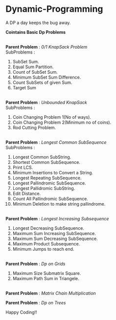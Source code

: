 # Dynamic-Programming
A DP a day keeps the bug away.

**Cointains Basic Dp Problems**<br><br>


**Parent Problem** : *0/1 KnapSack Problem*<br>
SubProblems :<br>
1) SubSet Sum.<br>
2) Equal Sum Partition.<br>
3) Count of SubSet Sum.<br>
4) Minimum SubSet Sum Difference.<br>
5) Count SubSets of given Sum.<br>
6) Target Sum <br><br>

**Parent Problem** : *Unbounded KnapSack*<br>
SubProblems :<br>
1) Coin Changing Problem 1(No of ways).<br>
2) Coin Changing Problem 2(Minimum no of coins).<br>
3) Rod Cutting Problem.<br><br>

**Parent Problem** : *Longest Common SubSequence*<br>
SubProblems :<br>
1) Longest Common SubString.<br>
2) Shortest Common SubSequence.<br>
3) Print LCS.<br>
4) Minimum Insertions to Convert a String.<br>
5) Longest Repeating SubSequence.<br>
6) Longest Pallindromic SubSequence.<br>
7) Longest Pallidromic SubString.<br>
8) Edit Distance.<br>
9) Count All Pallindromic SubSequence.<br>
10) Minimum Deletion to make string pallindrome.<br><br>

**Parent Problem** : *Longest Increasing Subsequence*<br>
1) Longest Decreasing SubSequence.<br>
2) Maximum Sum Increasing SubSequence.<br>
3) Maximum Sum Decreasing SubSequence.<br>
4) Maximum Product Subsequence.<br>
5) Minimum Jumps to reach end.<br><br>

**Parent Problem** : *Dp on Grids*<br>
1) Maximum Size Submatrix Square.<br>
2) Maximum Path Sum in Triangele.<br><br>

**Parent Problem** : *Matrix Chain Multiplication*<br>

**Parent Problem** : *Dp on Trees*<br>


Happy Coding!!



